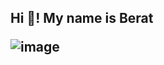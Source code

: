 <h2 align="left">Hi 👋! My name is Berat 





![image](https://github.com/lberatl/lberatl/assets/75970161/f7578234-4dbb-4271-be39-6e7f5336f45c)




